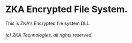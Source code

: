 # ZKA Encrypted File System.

This is ZKA's Encrypted file system DLL.

###### (c) ZKA Technologies, all rights reserved.
